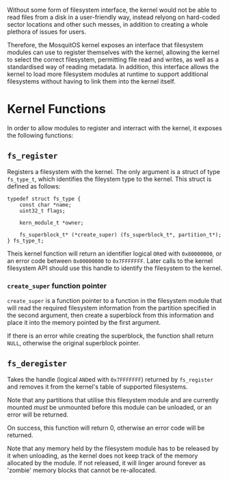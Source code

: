 Without some form of filesystem interface, the kernel would not be able to read files from a disk in a user-friendly way, instead relyong on hard-coded sector locations and other such messes, in addition to creating a whole plethora of issues for users.

Therefore, the MosquitOS kernel exposes an interface that filesystem modules can use to register themselves with the kernel, allowing the kernel to select the correct filesystem, permitting file read and writes, as well as a standardised way of reading metadata. In addition, this interface allows the kernel to load more filesystem modules at runtime to support additional filesystems without having to link them into the kernel itself.

# Kernel Functions
In order to allow modules to register and interract with the kernel, it exposes the following functions:

## `fs_register`
Registers a filesystem with the kernel. The only argument is a struct of type `fs_type_t`, which identifies the fileystem type to the kernel. This struct is defined as follows:

	typedef struct fs_type {
		const char *name;
		uint32_t flags;
	
		kern_module_t *owner;

		fs_superblock_t* (*create_super) (fs_superblock_t*, partition_t*);
	} fs_type_t;


Theis kernel function will return an identifier logical `OR`ed with `0x80000000`, or an error code between `0x00000000` to `0x7FFFFFFF`. Later calls to the kernel filesystem API should use this handle to identify the filesystem to the kernel.

### `create_super` function pointer
`create_super` is a function pointer to a function in the filesystem module that will read the required filesystem information from the partition specified in the second argument, then create a superblock from this information and place it into the memory pointed by the first argument. 

If there is an error while creating the superblock, the function shall return `NULL`, otherwise the original superblock pointer.

## `fs_deregister`
Takes the handle (logical `AND`ed with `0x7FFFFFFF`) returned by `fs_register` and removes it from the kernel's table of supported filesystems.

Note that any partitions that utilise this filesystem module and are currently mounted *must* be unmounted before this module can be unloaded, or an error will be returned.

On success, this function will return 0, otherwise an error code will be returned.

Note that any memory held by the filesystem module has to be released by it when unloading, as the kernel does not keep track of the memory allocated by the module. If not released, it will linger around forever as 'zombie' memory blocks that cannot be re-allocated.